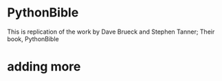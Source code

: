 # PythonBible
This is replication of the work by Dave Brueck and Stephen Tanner; Their book, PythonBible

# adding more

